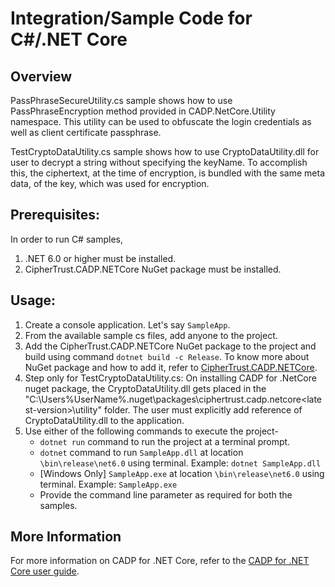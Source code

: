 # Integration/Sample Code for C#/.NET Core

## Overview
PassPhraseSecureUtility.cs sample shows how to use PassPhraseEncryption method provided in CADP.NetCore.Utility namespace. This utility can be used to obfuscate the login credentials as well as client certificate passphrase.

TestCryptoDataUtility.cs sample shows how to use CryptoDataUtility.dll for user to decrypt a string without specifying the keyName. To accomplish this, the ciphertext, at the time of encryption, is bundled with the same meta data, of the key, which was used for encryption.


## Prerequisites: 
In order to run C# samples, 
1. .NET 6.0 or higher must be installed.
1. CipherTrust.CADP.NETCore NuGet package must be installed.

## Usage: 
1. Create a console application. Let's say `SampleApp`.
1. From the available sample cs files, add anyone to the project.
1. Add the CipherTrust.CADP.NETCore NuGet package to the project and build using command `dotnet build -c Release`. To know more about NuGet package and how to add it, refer to [CipherTrust.CADP.NETCore](https://www.nuget.org/packages/CipherTrust.CADP.NETCore/).
1. Step only for TestCryptoDataUtility.cs: On installing CADP for .NetCore nuget package, the CryptoDataUtility.dll gets placed in the "C:\Users\%UserName%\.nuget\packages\ciphertrust.cadp.netcore\<latest-version>\utility\" folder. The user must explicitly add reference of CryptoDataUtility.dll to the application. 
1. Use either of the following commands to execute the project-
    * `dotnet run` command to run the project at a terminal prompt.
    * `dotnet` command to run `SampleApp.dll` at location `\bin\release\net6.0` using terminal. Example: `dotnet SampleApp.dll`
    * [Windows Only] `SampleApp.exe` at location `\bin\release\net6.0` using terminal. Example: `SampleApp.exe`
	* Provide the command line parameter as required for both the samples.


## More Information
For more information on CADP for .NET Core, refer to the [CADP for .NET Core user guide](https://thalesdocs.com/ctp/con/cadp/cadp-netcore/latest/index.html).
